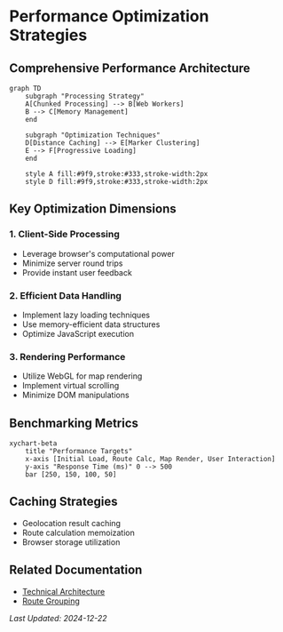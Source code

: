 # Performance Optimization Strategies

## Comprehensive Performance Architecture

```mermaid
graph TD
    subgraph "Processing Strategy"
    A[Chunked Processing] --> B[Web Workers]
    B --> C[Memory Management]
    end
    
    subgraph "Optimization Techniques"
    D[Distance Caching] --> E[Marker Clustering]
    E --> F[Progressive Loading]
    end
    
    style A fill:#9f9,stroke:#333,stroke-width:2px
    style D fill:#9f9,stroke:#333,stroke-width:2px
```

## Key Optimization Dimensions

### 1. Client-Side Processing
- Leverage browser's computational power
- Minimize server round trips
- Provide instant user feedback

### 2. Efficient Data Handling
- Implement lazy loading techniques
- Use memory-efficient data structures
- Optimize JavaScript execution

### 3. Rendering Performance
- Utilize WebGL for map rendering
- Implement virtual scrolling
- Minimize DOM manipulations

## Benchmarking Metrics

```mermaid
xychart-beta
    title "Performance Targets"
    x-axis [Initial Load, Route Calc, Map Render, User Interaction]
    y-axis "Response Time (ms)" 0 --> 500
    bar [250, 150, 100, 50]
```

## Caching Strategies
- Geolocation result caching
- Route calculation memoization
- Browser storage utilization

## Related Documentation
- [Technical Architecture](/technical/architecture.md)
- [Route Grouping](/technical/components/route-grouping.md)

*Last Updated: 2024-12-22*
